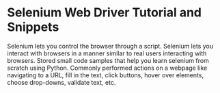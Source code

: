 # Selenium Web Driver Tutorial and Snippets

Selenium lets you control the browser through a script. Selenium lets you interact with browsers in a manner similar to real users interacting with browsers. Stored small code samples that help you learn selenium from scratch using Python. Commonly performed actions on a webpage like navigating to a URL, fill in the text, click buttons, hover over elements, choose drop-downs, validate text, etc.

[//]: # (## Table of Contents)

